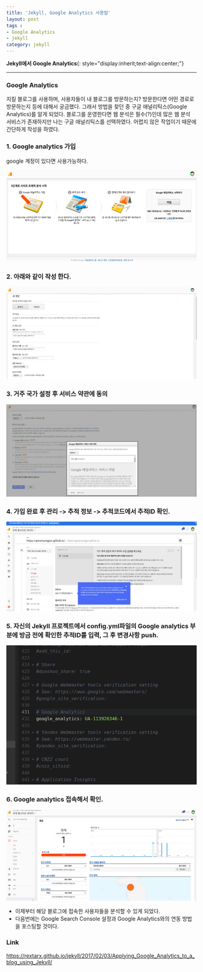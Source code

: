 ```yaml
---
title: 'Jekyll, Google Analytics 사용법'  
layout: post  
tags :  
- Google Analytics
- jekyll
category: jekyll
---
```


**Jekyll에서 Google Analytics**{: style="display:inherit;text-align:center;"}

---

### Google Analytics

지킬 블로그를 사용하며, 사용자들이 내 블로그를 방문하는지? 방문한다면 어떤 경로로 방문하는지 등에 대해서 궁금했다. 그래서 방법을 찾던 중 구글 애널리틱스(Google Analytics)를 알게 되었다. 블로그를 운영한다면 웹 분석은 필수(?)인데 많은 웹 분석 서비스가 존재하지만 나는 구글 애널리틱스를 선택하였다. 어렵지 않은 작업이기 때문에 간단하게 작성을 하였다.

### 1. Google analytics 가입
google 계정이 있다면 사용가능하다.

![Google analytics1](/assets/images/usingimages/GoogleAnalytics/1.png)

### 2. 아래와 같이 작성 한다.

![Google analytics2](/assets/images/usingimages/GoogleAnalytics/2.png)

### 3. 거주 국가 설정 후 서비스 약관에 동의

![Google analytics3](/assets/images/usingimages/GoogleAnalytics/3.png)

### 4. 가입 완료 후 관리 -> 추적 정보 -> 추적코드에서 추적ID 확인.

![Google analytics4](/assets/images/usingimages/GoogleAnalytics/4.png)

### 5. 자신의 Jekyll 프로젝트에서 config.yml파일의 Google analytics 부분에 방금 전에 확인한 추적ID를 입력, 그 후 변경사항 push.

![Google analytics5](/assets/images/usingimages/GoogleAnalytics/5.png)

### 6. Google analytics 접속해서 확인.

![Google analytics6](/assets/images/usingimages/GoogleAnalytics/6.png)

- 이제부터 해당 블로그에 접속한 사용자들을 분석할 수 있게 되었다.   
- 다음번에는 Google Search Console 설정과 Google Analytics와의 연동 방법을 포스팅할 것이다.

### Link
<https://rextarx.github.io/jekyll/2017/02/03/Applying_Google_Analytics_to_a_blog_using_Jekyll/>
